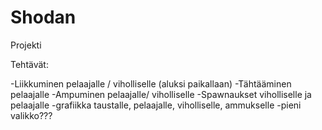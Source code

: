 # Shodan
Projekti

Tehtävät:

-Liikkuminen pelaajalle / viholliselle (aluksi paikallaan)
-Tähtääminen pelaajalle
-Ampuminen pelaajalle/ viholliselle
-Spawnaukset viholliselle ja pelaajalle
-grafiikka taustalle, pelaajalle, viholliselle, ammukselle
-pieni valikko???
